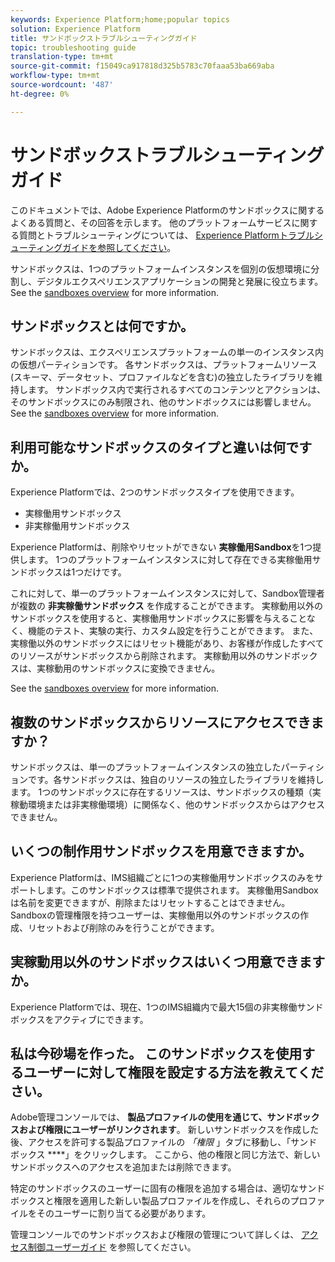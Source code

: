 ```yaml
---
keywords: Experience Platform;home;popular topics
solution: Experience Platform
title: サンドボックストラブルシューティングガイド
topic: troubleshooting guide
translation-type: tm+mt
source-git-commit: f15049ca917818d325b5783c70faaa53ba669aba
workflow-type: tm+mt
source-wordcount: '487'
ht-degree: 0%

---
```



# サンドボックストラブルシューティングガイド

このドキュメントでは、Adobe Experience Platformのサンドボックスに関するよくある質問と、その回答を示します。 他のプラットフォームサービスに関する質問とトラブルシューティングについては、 [Experience Platformトラブルシューティングガイドを参照してください](../landing/troubleshooting.md)。

サンドボックスは、1つのプラットフォームインスタンスを個別の仮想環境に分割し、デジタルエクスペリエンスアプリケーションの開発と発展に役立ちます。 See the [sandboxes overview](home.md) for more information.

## サンドボックスとは何ですか。

サンドボックスは、エクスペリエンスプラットフォームの単一のインスタンス内の仮想パーティションです。 各サンドボックスは、プラットフォームリソース(スキーマ、データセット、プロファイルなどを含む)の独立したライブラリを維持します。 サンドボックス内で実行されるすべてのコンテンツとアクションは、そのサンドボックスにのみ制限され、他のサンドボックスには影響しません。 See the [sandboxes overview](home.md) for more information.

## 利用可能なサンドボックスのタイプと違いは何ですか。

Experience Platformでは、2つのサンドボックスタイプを使用できます。

* 実稼働用サンドボックス
* 非実稼働用サンドボックス

Experience Platformは、削除やリセットができない **実稼働用Sandbox**&#x200B;を1つ提供します。 1つのプラットフォームインスタンスに対して存在できる実稼働用サンドボックスは1つだけです。

これに対して、単一のプラットフォームインスタンスに対して、Sandbox管理者が複数の **非実稼働サンドボックス** を作成することができます。 実稼動用以外のサンドボックスを使用すると、実稼働用サンドボックスに影響を与えることなく、機能のテスト、実験の実行、カスタム設定を行うことができます。 また、実稼働以外のサンドボックスにはリセット機能があり、お客様が作成したすべてのリソースがサンドボックスから削除されます。 実稼動用以外のサンドボックスは、実稼動用のサンドボックスに変換できません。

See the [sandboxes overview](./home.md) for more information.

## 複数のサンドボックスからリソースにアクセスできますか？

サンドボックスは、単一のプラットフォームインスタンスの独立したパーティションです。各サンドボックスは、独自のリソースの独立したライブラリを維持します。 1つのサンドボックスに存在するリソースは、サンドボックスの種類（実稼動環境または非実稼働環境）に関係なく、他のサンドボックスからはアクセスできません。

## いくつの制作用サンドボックスを用意できますか。

Experience Platformは、IMS組織ごとに1つの実稼働用サンドボックスのみをサポートします。このサンドボックスは標準で提供されます。 実稼働用Sandboxは名前を変更できますが、削除またはリセットすることはできません。 Sandboxの管理権限を持つユーザーは、実稼働用以外のサンドボックスの作成、リセットおよび削除のみを行うことができます。

## 実稼動用以外のサンドボックスはいくつ用意できますか。

Experience Platformでは、現在、1つのIMS組織内で最大15個の非実稼働サンドボックスをアクティブにできます。

## 私は今砂場を作った。 このサンドボックスを使用するユーザーに対して権限を設定する方法を教えてください。

Adobe管理コンソールでは、 **製品プロファイルの使用を通じて、サンドボックスおよび権限にユーザーがリンクされます**。 新しいサンドボックスを作成した後、アクセスを許可する製品プロファイルの _「権限_ 」タブに移動し、「サンドボックス ****」をクリックします。 ここから、他の権限と同じ方法で、新しいサンドボックスへのアクセスを追加または削除できます。

特定のサンドボックスのユーザーに固有の権限を追加する場合は、適切なサンドボックスと権限を適用した新しい製品プロファイルを作成し、それらのプロファイルをそのユーザーに割り当てる必要があります。

管理コンソールでのサンドボックスおよび権限の管理について詳しくは、 [アクセス制御ユーザーガイド](../access-control/ui/overview.md) を参照してください。